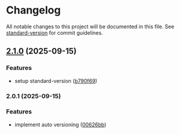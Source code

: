 # Changelog

All notable changes to this project will be documented in this file. See [standard-version](https://github.com/conventional-changelog/standard-version) for commit guidelines.

## [2.1.0](https://github.com/TG-Websites/VolcanicClasses-AdminPannel-Frontend-/compare/v2.0.1...v2.1.0) (2025-09-15)


### Features

* setup standard-version ([b790f69](https://github.com/TG-Websites/VolcanicClasses-AdminPannel-Frontend-/commit/b790f6995f3956873545767766cb67e95946aeca))

### 2.0.1 (2025-09-15)


### Features

* implement auto versioning ([00626bb](https://github.com/TG-Websites/VolcanicClasses-AdminPannel-Frontend-/commit/00626bbdd7c987f0b03d28d82f03e32ce87d48ae))

